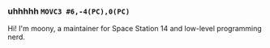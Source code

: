### uhhhhh `MOVC3 #6,-4(PC),0(PC)`
Hi! I'm moony, a maintainer for Space Station 14 and low-level programming nerd.
